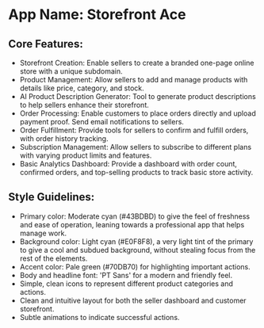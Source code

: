 # **App Name**: Storefront Ace

## Core Features:

- Storefront Creation: Enable sellers to create a branded one-page online store with a unique subdomain.
- Product Management: Allow sellers to add and manage products with details like price, category, and stock.
- AI Product Description Generator: Tool to generate product descriptions to help sellers enhance their storefront.
- Order Processing: Enable customers to place orders directly and upload payment proof. Send email notifications to sellers.
- Order Fulfillment: Provide tools for sellers to confirm and fulfill orders, with order history tracking.
- Subscription Management: Allow sellers to subscribe to different plans with varying product limits and features.
- Basic Analytics Dashboard: Provide a dashboard with order count, confirmed orders, and top-selling products to track basic store activity.

## Style Guidelines:

- Primary color: Moderate cyan (#43BDBD) to give the feel of freshness and ease of operation, leaning towards a professional app that helps manage work.
- Background color: Light cyan (#E0F8F8), a very light tint of the primary to give a cool and subdued background, without stealing focus from the rest of the elements.
- Accent color: Pale green (#70DB70) for highlighting important actions.
- Body and headline font: 'PT Sans' for a modern and friendly feel.
- Simple, clean icons to represent different product categories and actions.
- Clean and intuitive layout for both the seller dashboard and customer storefront.
- Subtle animations to indicate successful actions.